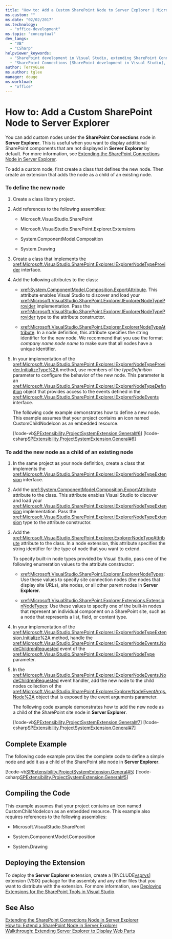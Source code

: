```yaml
---
title: "How to: Add a Custom SharePoint Node to Server Explorer | Microsoft Docs"
ms.custom: ""
ms.date: "02/02/2017"
ms.technology: 
  - "office-development"
ms.topic: "conceptual"
dev_langs: 
  - "VB"
  - "CSharp"
helpviewer_keywords: 
  - "SharePoint development in Visual Studio, extending SharePoint Connections node in Server Explorer"
  - "SharePoint Connections [SharePoint development in Visual Studio], creating a new node type"
author: TerryGLee
ms.author: tglee
manager: douge
ms.workload: 
  - "office"
---
```

# How to: Add a Custom SharePoint Node to Server Explorer
  You can add custom nodes under the **SharePoint Connections** node in **Server Explorer**. This is useful when you want to display additional SharePoint components that are not displayed in **Server Explorer** by default. For more information, see [Extending the SharePoint Connections Node in Server Explorer](../sharepoint/extending-the-sharepoint-connections-node-in-server-explorer.md).  
  
 To add a custom node, first create a class that defines the new node. Then create an extension that adds the node as a child of an existing node.  
  
### To define the new node  
  
1.  Create a class library project.  
  
2.  Add references to the following assemblies:  
  
    -   Microsoft.VisualStudio.SharePoint  
  
    -   Microsoft.VisualStudio.SharePoint.Explorer.Extensions  
  
    -   System.ComponentModel.Composition  
  
    -   System.Drawing  
  
3.  Create a class that implements the <xref:Microsoft.VisualStudio.SharePoint.Explorer.IExplorerNodeTypeProvider> interface.  
  
4.  Add the following attributes to the class:  
  
    -   <xref:System.ComponentModel.Composition.ExportAttribute>. This attribute enables Visual Studio to discover and load your <xref:Microsoft.VisualStudio.SharePoint.Explorer.IExplorerNodeTypeProvider> implementation. Pass the <xref:Microsoft.VisualStudio.SharePoint.Explorer.IExplorerNodeTypeProvider> type to the attribute constructor.  
  
    -   <xref:Microsoft.VisualStudio.SharePoint.Explorer.ExplorerNodeTypeAttribute>. In a node definition, this attribute specifies the string identifier for the new node. We recommend that you use the format *company name*.*node name* to make sure that all nodes have a unique identifier.  
  
5.  In your implementation of the <xref:Microsoft.VisualStudio.SharePoint.Explorer.IExplorerNodeTypeProvider.InitializeType%2A> method, use members of the *typeDefinition* parameter to configure the behavior of the new node. This parameter is an <xref:Microsoft.VisualStudio.SharePoint.Explorer.IExplorerNodeTypeDefinition> object that provides access to the events defined in the <xref:Microsoft.VisualStudio.SharePoint.Explorer.IExplorerNodeEvents> interface.  
  
     The following code example demonstrates how to define a new node. This example assumes that your project contains an icon named CustomChildNodeIcon as an embedded resource.  
  
     [!code-vb[SPExtensibility.ProjectSystemExtension.General#6](../sharepoint/codesnippet/VisualBasic/projectsystemexamples/extension/serverexplorernode.vb#6)]
     [!code-csharp[SPExtensibility.ProjectSystemExtension.General#6](../sharepoint/codesnippet/CSharp/projectsystemexamples/extension/serverexplorernode.cs#6)]  
  
### To add the new node as a child of an existing node  
  
1.  In the same project as your node definition, create a class that implements the <xref:Microsoft.VisualStudio.SharePoint.Explorer.IExplorerNodeTypeExtension> interface.  
  
2.  Add the <xref:System.ComponentModel.Composition.ExportAttribute> attribute to the class. This attribute enables Visual Studio to discover and load your <xref:Microsoft.VisualStudio.SharePoint.Explorer.IExplorerNodeTypeExtension> implementation. Pass the <xref:Microsoft.VisualStudio.SharePoint.Explorer.IExplorerNodeTypeExtension> type to the attribute constructor.  
  
3.  Add the <xref:Microsoft.VisualStudio.SharePoint.Explorer.ExplorerNodeTypeAttribute> attribute to the class. In a node extension, this attribute specifies the string identifier for the type of node that you want to extend.  
  
     To specify built-in node types provided by Visual Studio, pass one of the following enumeration values to the attribute constructor:  
  
    -   <xref:Microsoft.VisualStudio.SharePoint.Explorer.ExplorerNodeTypes>: Use these values to specify site connection nodes (the nodes that display site URLs), site nodes, or all other parent nodes in **Server Explorer**.  
  
    -   <xref:Microsoft.VisualStudio.SharePoint.Explorer.Extensions.ExtensionNodeTypes>: Use these values to specify one of the built-in nodes that represent an individual component on a SharePoint site, such as a node that represents a list, field, or content type.  
  
4.  In your implementation of the <xref:Microsoft.VisualStudio.SharePoint.Explorer.IExplorerNodeTypeExtension.Initialize%2A> method, handle the <xref:Microsoft.VisualStudio.SharePoint.Explorer.IExplorerNodeEvents.NodeChildrenRequested> event of the <xref:Microsoft.VisualStudio.SharePoint.Explorer.IExplorerNodeType> parameter.  
  
5.  In the <xref:Microsoft.VisualStudio.SharePoint.Explorer.IExplorerNodeEvents.NodeChildrenRequested> event handler, add the new node to the child nodes collection of the <xref:Microsoft.VisualStudio.SharePoint.Explorer.ExplorerNodeEventArgs.Node%2A> object that is exposed by the event arguments parameter.  
  
     The following code example demonstrates how to add the new node as a child of the SharePoint site node in **Server Explorer**.  
  
     [!code-vb[SPExtensibility.ProjectSystemExtension.General#7](../sharepoint/codesnippet/VisualBasic/projectsystemexamples/extension/serverexplorernode.vb#7)]
     [!code-csharp[SPExtensibility.ProjectSystemExtension.General#7](../sharepoint/codesnippet/CSharp/projectsystemexamples/extension/serverexplorernode.cs#7)]  
  
## Complete Example  
 The following code example provides the complete code to define a simple node and add it as a child of the SharePoint site node in **Server Explorer**.  
  
 [!code-vb[SPExtensibility.ProjectSystemExtension.General#5](../sharepoint/codesnippet/VisualBasic/projectsystemexamples/extension/serverexplorernode.vb#5)]
 [!code-csharp[SPExtensibility.ProjectSystemExtension.General#5](../sharepoint/codesnippet/CSharp/projectsystemexamples/extension/serverexplorernode.cs#5)]  
  
## Compiling the Code  
 This example assumes that your project contains an icon named CustomChildNodeIcon as an embedded resource. This example also requires references to the following assemblies:  
  
-   Microsoft.VisualStudio.SharePoint  
  
-   System.ComponentModel.Composition  
  
-   System.Drawing  
  
## Deploying the Extension  
 To deploy the **Server Explorer** extension, create a [!INCLUDE[vsprvs](../sharepoint/includes/vsprvs-md.md)] extension (VSIX) package for the assembly and any other files that you want to distribute with the extension. For more information, see [Deploying Extensions for the SharePoint Tools in Visual Studio](../sharepoint/deploying-extensions-for-the-sharepoint-tools-in-visual-studio.md).  
  
## See Also  
 [Extending the SharePoint Connections Node in Server Explorer](../sharepoint/extending-the-sharepoint-connections-node-in-server-explorer.md)   
 [How to: Extend a SharePoint Node in Server Explorer](../sharepoint/how-to-extend-a-sharepoint-node-in-server-explorer.md)   
 [Walkthrough: Extending Server Explorer to Display Web Parts](../sharepoint/walkthrough-extending-server-explorer-to-display-web-parts.md)  
  
  